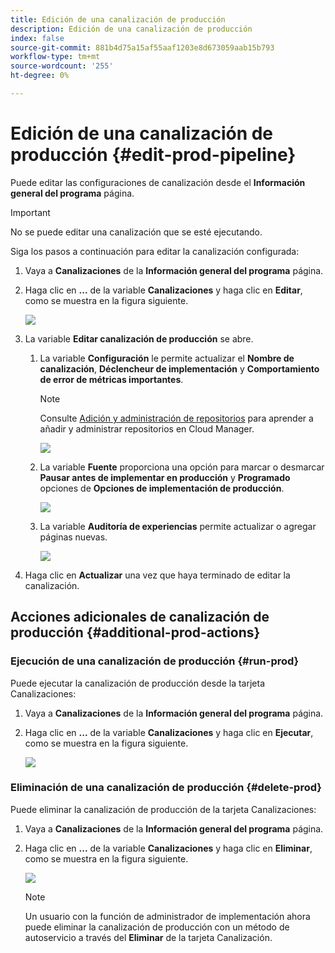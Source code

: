 ```yaml
---
title: Edición de una canalización de producción
description: Edición de una canalización de producción
index: false
source-git-commit: 881b4d75a15af55aaf1203e8d673059aab15b793
workflow-type: tm+mt
source-wordcount: '255'
ht-degree: 0%

---
```



# Edición de una canalización de producción {#edit-prod-pipeline}

Puede editar las configuraciones de canalización desde el **Información general del programa** página.

>[!IMPORTANT]
>No se puede editar una canalización que se esté ejecutando.

Siga los pasos a continuación para editar la canalización configurada:

1. Vaya a **Canalizaciones** de la **Información general del programa** página.

1. Haga clic en **...** de la variable **Canalizaciones** y haga clic en **Editar**, como se muestra en la figura siguiente.

   ![](/help/implementing/cloud-manager/assets/configure-pipeline/pipeline-edit1.png)

1. La variable **Editar canalización de producción** se abre.

   1. La variable **Configuración** le permite actualizar el **Nombre de canalización**, **Déclencheur de implementación** y **Comportamiento de error de métricas importantes**.

      >[!NOTE]
      >Consulte [Adición y administración de repositorios](/help/implementing/cloud-manager/managing-code/cloud-manager-repositories.md) para aprender a añadir y administrar repositorios en Cloud Manager.

      ![](/help/implementing/cloud-manager/assets/configure-pipeline/pipeline-edit2.png)


   1. La variable **Fuente** proporciona una opción para marcar o desmarcar **Pausar antes de implementar en producción** y **Programado** opciones de **Opciones de implementación de producción**.

      ![](/help/implementing/cloud-manager/assets/configure-pipeline/prod-pipeline-editnotier.png)

   1. La variable **Auditoría de experiencias** permite actualizar o agregar páginas nuevas.

      ![](/help/implementing/cloud-manager/assets/configure-pipeline/pipeline-edit4.png)

1. Haga clic en **Actualizar** una vez que haya terminado de editar la canalización.

## Acciones adicionales de canalización de producción {#additional-prod-actions}

### Ejecución de una canalización de producción {#run-prod}

Puede ejecutar la canalización de producción desde la tarjeta Canalizaciones:

1. Vaya a **Canalizaciones** de la **Información general del programa** página.

1. Haga clic en **...** de la variable **Canalizaciones** y haga clic en **Ejecutar**, como se muestra en la figura siguiente.

   ![](/help/implementing/cloud-manager/assets/configure-pipeline/prod-run.png)

### Eliminación de una canalización de producción {#delete-prod}

Puede eliminar la canalización de producción de la tarjeta Canalizaciones:

1. Vaya a **Canalizaciones** de la **Información general del programa** página.

1. Haga clic en **...** de la variable **Canalizaciones** y haga clic en **Eliminar**, como se muestra en la figura siguiente.

   ![](/help/implementing/cloud-manager/assets/configure-pipeline/prod-delete.png)

   >[!NOTE]
   >Un usuario con la función de administrador de implementación ahora puede eliminar la canalización de producción con un método de autoservicio a través del **Eliminar** de la tarjeta Canalización.